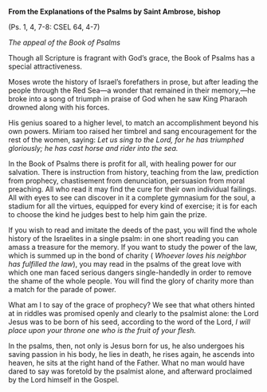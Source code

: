 

**From the Explanations of the Psalms by Saint Ambrose, bishop**

(Ps. 1, 4, 7-8: CSEL 64, 4-7)

_The appeal of the Book of Psalms_

Though all Scripture is fragrant with God’s grace, the Book of Psalms has a special attractiveness.

Moses wrote the history of Israel’s forefathers in prose, but after leading the people through the Red Sea—a wonder that remained in their memory,—he broke into a song of triumph in praise of God when he saw King Pharaoh drowned along with his forces.

His genius soared to a higher level, to match an accomplishment beyond his own powers. Miriam too raised her timbrel and sang encouragement for the rest of the women, saying: _Let us sing to the Lord, for he has triumphed gloriously; he has cast horse and rider into the sea._

In the Book of Psalms there is profit for all, with healing power for our salvation. There is instruction from history, teaching from the law, prediction from prophecy, chastisement from denunciation, persuasion from moral preaching. All who read it may find the cure for their own individual failings. All with eyes to see can discover in it a complete gymnasium for the soul, a stadium for all the virtues, equipped for every kind of exercise; it is for each to choose the kind he judges best to help him gain the prize.

If you wish to read and imitate the deeds of the past, you will find the whole history of the Israelites in a single psalm: in one short reading you can amass a treasure for the memory. If you want to study the power of the law, which is summed up in the bond of charity ( _Whoever loves his neighbor has fulfilled the law_), you may read in the psalms of the great love with which one man faced serious dangers single-handedly in order to remove the shame of the whole people. You will find the glory of charity more than a match for the parade of power.

What am I to say of the grace of prophecy? We see that what others hinted at in riddles was promised openly and clearly to the psalmist alone: the Lord Jesus was to be born of his seed, according to the word of the Lord, _I will place upon your throne one who is the fruit of your flesh._

In the psalms, then, not only is Jesus born for us, he also undergoes his saving passion in his body, he lies in death, he rises again, he ascends into heaven, he sits at the right hand of the Father. What no man would have dared to say was foretold by the psalmist alone, and afterward proclaimed by the Lord himself in the Gospel.

